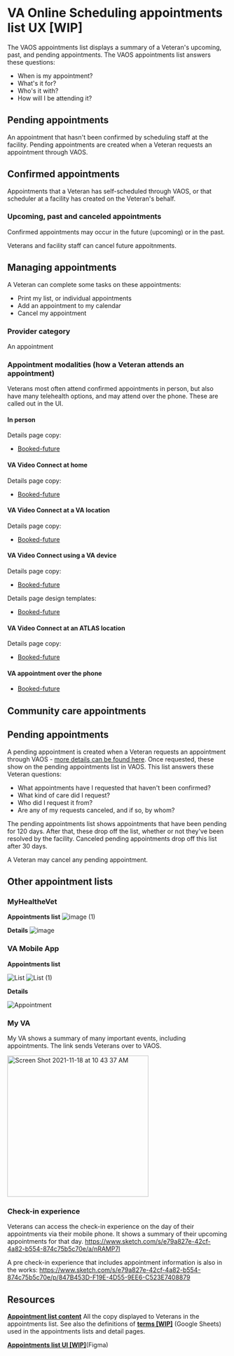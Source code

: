 # VA Online Scheduling appointments list UX [WIP]

The VAOS appointments list displays a summary of a Veteran's upcoming, past, and pending appointments. The VAOS appointments list answers these questions:

* When is my appointment?
* What's it for?
* Who's it with?
* How will I be attending it?

## Pending appointments

An appointment that hasn't been confirmed by scheduling staff at the facility. Pending appointments are created when a Veteran requests an appointment through VAOS. 

## Confirmed appointments

Appointments that a Veteran has self-scheduled through VAOS, or that scheduler at a facility has created on the Veteran's behalf.

### Upcoming, past and canceled appointments

Confirmed appointments may occur in the future (upcoming) or in the past. 

Veterans and facility staff can cancel future appoitnments.

## Managing appointments

A Veteran can complete some tasks on these appointments:

* Print my list, or individual appointments
* Add an appointment to my calendar
* Cancel my appointment



### Provider category

An appointment

### Appointment modalities (how a Veteran attends an appointment)

Veterans most often attend confirmed appointments in person, but also have many telehealth options, and may attend over the phone. These are called out in the UI.

#### In person

Details page copy:
* [Booked-future](https://github.com/department-of-veterans-affairs/va.gov-team/blob/master/products/health-care/appointments/va-online-scheduling/content/copy-docs/appointment-details.md#va-booked-future)

#### VA Video Connect at home

Details page copy:
* [Booked-future](https://github.com/department-of-veterans-affairs/va.gov-team/blob/master/products/health-care/appointments/va-online-scheduling/content/copy-docs/appointment-details.md#vvc-home-booked-future)

#### VA Video Connect at a VA location

Details page copy:
* [Booked-future](https://github.com/department-of-veterans-affairs/va.gov-team/blob/master/products/health-care/appointments/va-online-scheduling/content/copy-docs/appointment-details.md#vvc-va-booked-future)

#### VA Video Connect using a VA device

Details page copy:
* [Booked-future](https://github.com/department-of-veterans-affairs/va.gov-team/blob/master/products/health-care/appointments/va-online-scheduling/content/copy-docs/appointment-details.md#vvc-gfe-booked-future)

Details page design templates:
* [Booked-future](https://www.figma.com/file/twogqAIoOL9WAFRqvUbwiS/VAOS-templates-and-styles?node-id=0%3A561)

#### VA Video Connect at an ATLAS location

Details page copy:
* [Booked-future](https://github.com/department-of-veterans-affairs/va.gov-team/blob/master/products/health-care/appointments/va-online-scheduling/content/copy-docs/appointment-details.md#vvc-atlas-booked-future)

#### VA appointment over the phone

* [Booked-future](https://github.com/department-of-veterans-affairs/va.gov-team/blob/master/products/health-care/appointments/va-online-scheduling/content/copy-docs/appointment-details.md#va-phone-booked-future)

## Community care appointments

## Pending appointments

A pending appointment is created when a Veteran requests an appointment through VAOS - [more details can be found here](https://github.com/department-of-veterans-affairs/va.gov-team/blob/master/products/health-care/appointments/va-online-scheduling/engineering/vaos_business_rules.md). Once requested, these show on the pending appointments list in VAOS. This list answers these Veteran questions:

* What appointments have I requested that haven't been confirmed?
* What kind of care did I request?
* Who did I request it from?
* Are any of my requests canceled, and if so, by whom?

The pending appointments list shows appointments that have been pending for 120 days. After that, these drop off the list, whether or not they've been resolved by the facility. Canceled pending appointments drop off this list after 30 days. 

A Veteran may cancel any pending appointment.

## Other appointment lists

### MyHealtheVet

**Appointments list**
![image (1)](https://user-images.githubusercontent.com/2536801/149034028-8834d330-5b03-4a92-a673-0e3e56ba9579.png)

**Details**
![image](https://user-images.githubusercontent.com/2536801/149033969-50bde6f8-4d8c-4c00-b975-7d948abd5760.png)

### VA Mobile App

**Appointments list**

![List](https://user-images.githubusercontent.com/2536801/149032222-d5a871d5-6835-48ce-9eee-9a10575a2a6d.png)
![List (1)](https://user-images.githubusercontent.com/2536801/149032244-a95861a5-790a-4ac0-838e-d5cdbabbe333.png)

**Details**

![Appointment](https://user-images.githubusercontent.com/2536801/149032265-67e68cac-3633-4bf7-9825-7db1b224b6a7.png)

### My VA

My VA shows a summary of many important events, including appointments. The link sends Veterans over to VAOS.

<img width="322" alt="Screen Shot 2021-11-18 at 10 43 37 AM" src="https://user-images.githubusercontent.com/2536801/149032303-a104084e-4909-419c-97ac-b7dce32d0255.png">

### Check-in experience

Veterans can access the check-in experience on the day of their appointments via their mobile phone. It shows a summary of their upcoming appointments for that day.
https://www.sketch.com/s/e79a827e-42cf-4a82-b554-874c75b5c70e/a/nRAMP7l

A pre check-in experience that includes appointment information is also in the works: https://www.sketch.com/s/e79a827e-42cf-4a82-b554-874c75b5c70e/p/847B453D-F19E-4D55-9EE6-C523E7408879

## Resources

[**Appointment list content**](https://github.com/department-of-veterans-affairs/va.gov-team/blob/master/products/health-care/appointments/va-online-scheduling/content/copy-docs/homepage.md)
All the copy displayed to Veterans in the appointments list. See also the definitions of [**terms [WIP]**](https://docs.google.com/spreadsheets/d/1zGfyAjwLgcU6KNpCQK09hQzKoN4ZmrM8u5Ejpitem1Q/edit#gid=520523114) (Google Sheets) used in the appointments lists and detail pages.

[**Appointments list UI [WIP]**](https://www.figma.com/file/XEYv3OTKEs389H2aZ59zZ9/?node-id=0%3A1)(Figma)


